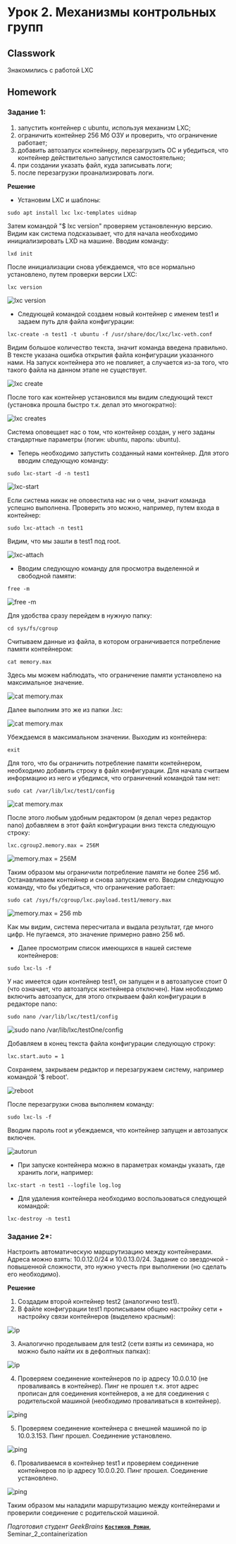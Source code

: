 # Урок 2. Механизмы контрольных групп
## Classwork
Знакомились с работой LXC
## Homework
### Задание 1:
1) запустить контейнер с ubuntu, используя механизм LXC;
2) ограничить контейнер 256 Мб ОЗУ и проверить, что ограничение работает;
3) добавить автозапуск контейнеру, перезагрузить ОС и убедиться, что контейнер действительно запустился самостоятельно;
4) при создании указать файл, куда записывать логи;
5) после перезагрузки проанализировать логи.

**Решение**

* Установим LXC и шаблоны:
```
sudo apt install lxc lxc-templates uidmap
```

Затем командой "$ lxc version" проверяем установленную версию. Видим как система подсказывает, что для начала необходимо 
инициализировать LXD на машине. Вводим команду:
```
lxd init
```

После инициализации снова убеждаемся, что все нормально установлено, путем проверки версии LXC:
```
lxc version
```

![lxc version](homework/1_1.JPG)

* Следующей командой создаем новый контейнер с именем test1 и задаем путь для файла конфигурации:
```
lxc-create -n test1 -t ubuntu -f /usr/share/doc/lxc/lxc-veth.conf 
```

Видим большое количество текста, значит команда введена правильно. В тексте указана ошибка открытия файла конфигурации 
указанного нами. На запуск контейнера это не повлияет, а случается из-за того, что такого файла на данном этапе не существует.

![lxc create](homework/1_2.JPG)


После того как контейнер установился мы видим следующий текст (установка прошла быстро т.к. делал это многократно):

![lxc creates](homework/1_3.JPG)

Система оповещает нас о том, что контейнер создан, у него заданы стандартные параметры (логин: ubuntu, пароль: ubuntu).


* Теперь необходимо запустить созданный нами контейнер. Для этого вводим следующую команду:
```
sudo lxc-start -d -n test1
```

![lxc-start](homework/1_4.JPG)

Если система никак не оповестила нас ни о чем, значит команда успешно выполнена. Проверить это можно, например, путем 
входа в контейнер:
```
sudo lxc-attach -n test1
```

Видим, что мы зашли в test1 под root.

![lxc-attach](homework/1_5.JPG)


* Вводим следующую команду для просмотра выделенной и свободной памяти:
```
free -m
```

![free -m](homework/1_6.JPG)


Для удобства сразу перейдем в нужную папку:
```
cd sys/fs/cgroup
```

Считываем данные из файла, в котором ограничивается потребление памяти контейнером:
```
cat memory.max
```
Здесь мы можем наблюдать, что ограничение памяти установлено на максимальное значение.

![cat memory.max](homework/1_7.JPG)

Далее выполним это же из папки .lxc:

![cat memory.max](homework/1_8.JPG)

Убеждаемся в максимальном значении. Выходим из контейнера:
```
exit
```


Для того, что бы ограничить потребление памяти контейнером, необходимо добавить строку в файл конфигурации. 
Для начала считаем информацию из него и убедимся, что ограничений командой там нет:
```
sudo cat /var/lib/lxc/test1/config
```

![cat memory.max](homework/1_9.JPG)


После этого любым удобным редактором (я делал через редактор nano) добавляем в этот файл конфигурации вниз текста 
следующую строку:

```
lxc.cgroup2.memory.max = 256M
```

![memory.max = 256M](homework/1_10.JPG)


Таким образом мы ограничили потребление памяти не более 256 мб.
Останавливаем контейнер и снова запускаем его.
Вводим следующую команду, что бы убедиться, что ограничение работает:
```
sudo cat /sys/fs/cgroup/lxc.payload.test1/memory.max
```

![memory.max = 256 mb](homework/1_11.JPG)

Как мы видим, система пересчитала и выдала результат, где много цифр. Не пугаемся, это значение примерно равно 256 мб.


* Далее просмотрим список имеющихся в нашей системе контейнеров:
```
sudo lxc-ls -f
```
 У нас имеется один контейнер test1, он запущен и в автозапуске стоит 0 (что означает, что автозапуск контейнера отключен).
 Нам необходимо включить автозапуск, для этого открываем файл конфигурации в редакторе nano:
```
sudo nano /var/lib/lxc/test1/config
```

![sudo nano /var/lib/lxc/testOne/config](homework/1_12.JPG)

Добавляем в конец текста файла конфигурации следующую строку:
```
lxc.start.auto = 1
```

Сохраняем, закрываем редактор и перезагружаем систему, например командой '$ reboot'.

![reboot](homework/1_13.JPG)

После перезагрузки снова выполняем команду:

```
sudo lxc-ls -f
```

Вводим пароль root и убеждаемся, что контейнер запущен и автозапуск включен.

![autorun](homework/1_14.JPG)

* При запуске контейнера можно в параметрах команды указать, где хранить логи, например:
```
lxc-start -n test1 --logfile log.log
```


* Для удаления контейнера необходимо воспользоваться следующей командой:
```
lxc-destroy -n test1
```
### Задание 2*: 
Настроить автоматическую маршрутизацию между контейнерами. Адреса можно взять: 10.0.12.0/24 и 10.0.13.0/24.
Задание со звездочкой - повышенной сложности, это нужно учесть при выполнении (но сделать его необходимо).

**Решение**
1) Создадим второй контейнер test2 (аналогично test1).
2) В файле конфигурации test1 прописываем общею настройку сети + настройку связи контейнеров (выделено красным):

![ip](homework/2_1.JPG)

3) Аналогично проделываем для test2 (сети взяты из семинара, но можно было найти их в дефолтных папках):

![ip](homework/2_2.JPG)

4) Проверяем соединение контейнеров по ip адресу 10.0.0.10 (не проваливаясь в контейнер). Пинг не прошел т.к. этот 
адрес прописан для соединения контейнеров, а не для соединения с родительской машиной (необходимо проваливаться в контейнер).

![ping](homework/2_3.JPG)

5) Проверяем соединение контейнера с внешней машиной по ip 10.0.3.153. Пинг прошел. Соединение установлено.

![ping](homework/2_4.JPG)

6) Проваливаемся в контейнер test1 и проверяем соединение контейнеров по ip адресу 10.0.0.20. Пинг прошел. Соединение 
установлено.

![ping](homework/2_5.JPG)

Таким образом мы наладили маршрутизацию между контейнерами и проверили соединение с родительской машиной.

*Подготовил студент GeekBrains* [**`Костиков Роман`**](https://gb.ru/users/d0da3e74-94c9-4467-a23e-2ee70d85dcdc), Seminar_2_containerization
